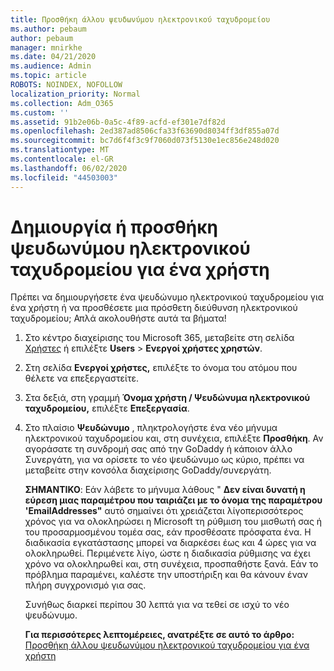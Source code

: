 ```yaml
---
title: Προσθήκη άλλου ψευδωνύμου ηλεκτρονικού ταχυδρομείου
ms.author: pebaum
author: pebaum
manager: mnirkhe
ms.date: 04/21/2020
ms.audience: Admin
ms.topic: article
ROBOTS: NOINDEX, NOFOLLOW
localization_priority: Normal
ms.collection: Adm_O365
ms.custom: ''
ms.assetid: 91b2e06b-0a5c-4f89-acfd-ef301e7df82d
ms.openlocfilehash: 2ed387ad8506cfa33f63690d8034ff3df855a07d
ms.sourcegitcommit: bc7d6f4f3c9f7060d073f5130e1ec856e248d020
ms.translationtype: MT
ms.contentlocale: el-GR
ms.lasthandoff: 06/02/2020
ms.locfileid: "44503003"
---
```

# <a name="create-or-add-an-email-alias-for-a-user"></a>Δημιουργία ή προσθήκη ψευδωνύμου ηλεκτρονικού ταχυδρομείου για ένα χρήστη

Πρέπει να δημιουργήσετε ένα ψευδώνυμο ηλεκτρονικού ταχυδρομείου για ένα χρήστη ή να προσθέσετε μια πρόσθετη διεύθυνση ηλεκτρονικού ταχυδρομείου; Απλά ακολουθήστε αυτά τα βήματα!
  
1. Στο κέντρο διαχείρισης του Microsoft 365, μεταβείτε στη σελίδα [Χρήστες](https://go.microsoft.com/fwlink/p/?linkid=834822) ή επιλέξτε **Users** \> **Ενεργοί χρήστες χρηστών**.
    
2. Στη σελίδα **Ενεργοί χρήστες,** επιλέξτε το όνομα του ατόμου που θέλετε να επεξεργαστείτε. 
    
3. Στα δεξιά, στη γραμμή **Όνομα χρήστη / Ψευδώνυμα ηλεκτρονικού ταχυδρομείου,** επιλέξτε **Επεξεργασία**.
    
4. Στο πλαίσιο **Ψευδώνυμο** , πληκτρολογήστε ένα νέο μήνυμα ηλεκτρονικού ταχυδρομείου και, στη συνέχεια, επιλέξτε **Προσθήκη**. Αν αγοράσατε τη συνδρομή σας από την GoDaddy ή κάποιον άλλο Συνεργάτη, για να ορίσετε το νέο ψευδώνυμο ως κύριο, πρέπει να μεταβείτε στην κονσόλα διαχείρισης GoDaddy/συνεργάτη. 
    
    **ΣΗΜΑΝΤΙΚΟ**: Εάν λάβετε το μήνυμα λάθους " **Δεν είναι δυνατή η εύρεση μιας παραμέτρου που ταιριάζει με το όνομα της παραμέτρου 'EmailAddresses"** αυτό σημαίνει ότι χρειάζεται λίγοπερισσότερος χρόνος για να ολοκληρώσει η Microsoft τη ρύθμιση του μισθωτή σας ή του προσαρμοσμένου τομέα σας, εάν προσθέσατε πρόσφατα ένα. Η διαδικασία εγκατάστασης μπορεί να διαρκέσει έως και 4 ώρες για να ολοκληρωθεί. Περιμένετε λίγο, ώστε η διαδικασία ρύθμισης να έχει χρόνο να ολοκληρωθεί και, στη συνέχεια, προσπαθήστε ξανά. Εάν το πρόβλημα παραμένει, καλέστε την υποστήριξη και θα κάνουν έναν πλήρη συγχρονισμό για σας.
    
    Συνήθως διαρκεί περίπου 30 λεπτά για να τεθεί σε ισχύ το νέο ψευδώνυμο.
    
    **Για περισσότερες λεπτομέρειες, ανατρέξτε σε αυτό το άρθρο:** [Προσθήκη άλλου ψευδωνύμου ηλεκτρονικού ταχυδρομείου για ένα χρήστη](https://docs.microsoft.com/microsoft-365/admin/email/add-another-email-alias-for-a-user)
    

